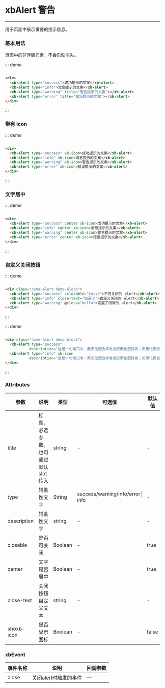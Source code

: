 <style>
.dome-alert .xb-alert:not(:first-child){
  margin-top: 10px;
}
</style>

<script>
 export default {
    methods: {
      hello() {
        alert('Hello World!');
      }
    }
  }
</script>

# xbAlert 警告 #

----
用于页面中展示重要的提示信息。

### 基本用法 ###

页面中的非浮层元素，不会自动消失。


::: demo

```html

<div>
  <xb-alert type="success">成功提示的文案</xb-alert>
  <xb-alert type="info">消息提示的文案</xb-alert>
  <xb-alert type="warning" title="警告提示的文案"></xb-alert>
  <xb-alert type="error" title="错误提示的文案"></xb-alert>
</div>

```
:::

### 带有 icon


::: demo
```html

<div>
  <xb-alert type="success" xb-icon>成功提示的文案</xb-alert>
  <xb-alert type="info" xb-icon>消息提示的文案</xb-alert>
  <xb-alert type="warning" xb-icon>警告提示的文案</xb-alert>
  <xb-alert type="error" xb-icon>错误提示的文案</xb-alert>
</div>

```
:::

### 文字居中


::: demo
```html

<div>
  <xb-alert type="success" center xb-icon>成功提示的文案</xb-alert>
  <xb-alert type="info" center xb-icon>消息提示的文案</xb-alert>
  <xb-alert type="warning" center xb-icon>警告提示的文案</xb-alert>
  <xb-alert type="error" center xb-icon>错误提示的文案</xb-alert>
</div>

```
:::

### 自定义关闭按钮

::: demo
```html

<div class="dome-alert demo-block">
  <xb-alert type="success" :closable="false">不可关闭的 alert</xb-alert>
  <xb-alert type="info" close-text="知道了">自定义关闭的 alert</xb-alert>
  <xb-alert type="warning" @close="hello">设置了回调的 alert</xb-alert>
</div>

```
:::


::: demo
```html

<div class="dome-alert demo-block">
  <xb-alert type="success"
           description="这是一句绕口令：黑灰化肥会挥发发灰黑化肥挥发；灰黑化肥会挥发发黑灰化肥发挥。 黑灰化肥会挥发发灰黑化肥黑灰……">带辅助性文字介绍</xb-alert>
  <xb-alert type="info" xb-icon
           description="这是一句绕口令：黑灰化肥会挥发发灰黑化肥挥发；灰黑化肥会挥发发黑灰化肥发挥。 黑灰化肥会挥发发灰黑化肥黑灰……">带有 icon 和辅助性文字介绍</xb-alert>
</div>

```
:::

### Attributes
<table class="table">
  <thead>
    <tr>
      <th width="25%">参数</th>
      <th width="25%">说明</th>
      <th width="25%">类型</th>
      <th width="25%">可选值</th>
      <th width="25%">默认值</th>
    </tr>
  </thead>
  <tbody>
    <tr>
      <td>title</td>
      <td>标题，必选参数。也可通过默认 slot 传入</td>
      <td>string</td>
      <td>-</td>
      <td>-</td>
    </tr>
    <tr>
      <td>type</td>
      <td>辅助性文字</td>
      <td>String</td>
      <td>success/warning/info/error|	info</td>
      <td>-</td>
    </tr>
    <tr>
      <td>description</td>
      <td>辅助性文字</td>
      <td>string</td>
      <td>-</td>
      <td>-</td>
    </tr>
    <tr>
      <td>closable</td>
      <td>是否可关闭</td>
      <td>Boolean</td>
      <td>-</td>
      <td>true</td>
    </tr>
    <tr>
      <td>center</td>
      <td>文字是否居中</td>
      <td>Boolean</td>
      <td>-</td>
      <td>true</td>
    </tr>
    <tr>
      <td>close-text</td>
      <td>关闭按钮自定义文本</td>
      <td>string</td>
      <td>-</td>
      <td>-</td>
    </tr>
    <tr>
      <td>shoxb-icon</td>
      <td>是否显示图标</td>
      <td>Boolean</td>
      <td>-</td>
      <td>false</td>
    </tr>
  </tbody>
</table>

### xbEvent
| 事件名称      | 说明       | 回调参数    |
|------------- |----------- |---------  |
|close         |关闭alert时触发的事件| —  |

